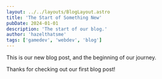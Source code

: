 ```yaml
---
layout: ../../layouts/BlogLayout.astro
title: 'The Start of Something New'
pubDate: 2024-01-01
description: 'The start of our blog.'
author: 'hazelthatsme'
tags: ['gamedev', 'webdev', 'blog']
---
```

This is our new blog post, and the beginning of our journey.

Thanks for checking out our first blog post!
